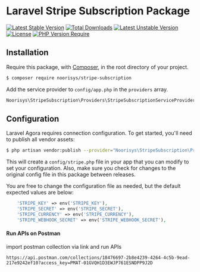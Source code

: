 # Laravel Stripe Subscription Package

[![Latest Stable Version](http://poser.pugx.org/phpunit/phpunit/v)](https://packagist.org/packages/phpunit/phpunit) [![Total Downloads](http://poser.pugx.org/phpunit/phpunit/downloads)](https://packagist.org/packages/phpunit/phpunit) [![Latest Unstable Version](http://poser.pugx.org/phpunit/phpunit/v/unstable)](https://packagist.org/packages/phpunit/phpunit) [![License](http://poser.pugx.org/phpunit/phpunit/license)](https://packagist.org/packages/phpunit/phpunit) [![PHP Version Require](http://poser.pugx.org/phpunit/phpunit/require/php)](https://packagist.org/packages/phpunit/phpunit)

## Installation
Require this package, with [Composer](https://packagist.org/), in the root directory of your project.

```bash
$ composer require noorisys/stripe-subscription
```

Add the service provider to `config/app.php` in the `providers` array.

```php
Noorisys\StripeSubscription\Providers\StripeSubscriptionServiceProvider::class,
```

## Configuration

Laravel Agora requires connection configuration. To get started, you'll need to publish all vendor assets:

```bash
$ php artisan vendor:publish --provider="Noorisys\StripeSubscription\Providers\StripeSubscriptionServiceProvider" --force
```

This will create a `config/stripe.php` file in your app that you can modify to set your configuration. Also, make sure you check for changes to the original config file in this package between releases.

You are free to change the configuration file as needed, but the default expected values are below:

```php
    'STRIPE_KEY' => env('STRIPE_KEY'),
    'STRIPE_SECRET' => env('STRIPE_SECRET'),
    'STRIPE_CURRENCY' => env('STRIPE_CURRENCY'),
    'STRIPE_WEBHOOK_SECRET' => env('STRIPE_WEBHOOK_SECRET'),
```

#### Run APIs on Postman

import postman collection via link and run APIs 
```
https://api.postman.com/collections/18476697-2b8e4239-4264-4c5b-9ead-217e9242ef10?access_key=PMAT-01GVQH1D3EWJP761ESNDPP9J2D
```


